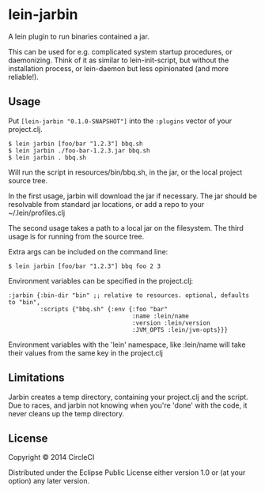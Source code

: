 # lein-jarbin

A lein plugin to run binaries contained a jar.

This can be used for e.g. complicated system startup procedures, or daemonizing. Think of it as similar to lein-init-script, but without the installation process, or lein-daemon but less opinionated (and more reliable!).


## Usage

Put `[lein-jarbin "0.1.0-SNAPSHOT"]` into the `:plugins` vector of your project.clj.

    $ lein jarbin [foo/bar "1.2.3"] bbq.sh
    $ lein jarbin ./foo-bar-1.2.3.jar bbq.sh
    $ lein jarbin . bbq.sh

Will run the script in resources/bin/bbq.sh, in the jar, or the local project source tree.

In the first usage, jarbin will download the jar if necessary. The jar should be resolvable from standard jar locations, or add a repo to your ~/.lein/profiles.clj

The second usage takes a path to a local jar on the filesystem. The third usage is for running from the source tree.

Extra args can be included on the command line:

    $ lein jarbin [foo/bar "1.2.3"] bbq foo 2 3

Environment variables can be specified in the project.clj:

    :jarbin {:bin-dir "bin" ;; relative to resources. optional, defaults to "bin",
             :scripts {"bbq.sh" {:env {:foo "bar"
                                       :name :lein/name
                                       :version :lein/version
                                       :JVM_OPTS :lein/jvm-opts}}}

Environment variables with the 'lein' namespace, like :lein/name will take their values from the same key in the project.clj

## Limitations
Jarbin creates a temp directory, containing your project.clj and the script. Due to races, and jarbin not knowing when you're 'done' with the code, it never cleans up the temp directory.


## License

Copyright © 2014 CircleCI

Distributed under the Eclipse Public License either version 1.0 or (at
your option) any later version.
